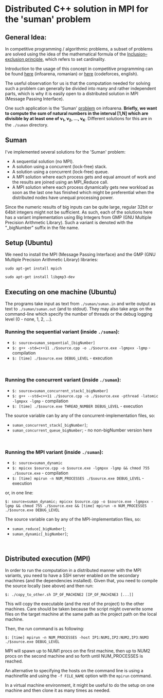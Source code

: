 # Distributed C++ solution in MPI for the 'suman' problem

## General Idea:
In competitive programming / algorithmic problems, a subset of problems are solved using the idea of the mathematical formula of the [Inclusion–exclusion principle](https://en.wikipedia.org/wiki/Inclusion%E2%80%93exclusion_principle), which refers to set cardinality.

Introduction to the usage of this concept in competitive programming can be found [here](https://infoarena.ro/problema/pinex) (infoarena, romanian) or [here](https://codeforces.com/blog/entry/64625) (codeforces, english).

The useful observation for us is that the computation needed for solving such a problem can generally be divided into many and rather independent parts, which is why it is easily open to a distributed solution in MPI (Message Passing Interface).

One such application is the 'Suman' [problem](https://infoarena.ro/problema/suman) on infoarena.
**Briefly, we want to compute the sum of natural numbers in the interval [1,N] which are divisible by at least one of v<sub>1</sub>, v<sub>2</sub>, ..., v<sub>K</sub>**. Different solutions for this are in the `./suman` directory.


## Suman

I've implemented several solutions for the 'Suman' problem:
- A sequential solution (no MPI).
- A solution using a concurrent (lock-free) stack.
- A solution using a concurrent (lock-free) queue.
- A MPI solution where each process gets and equal amount of work and the results are joined using an MPI_Reduce call.
- A MPI solution where each process dynamically gets new workload as soon as the last one has finished which might be preferential when the distributed nodes have unequal processing power.

Since the numeric results of big inputs can be quite large, regular 32bit or 64bit integers might not be sufficient. As such, each of the solutions here has a variant implementation using Big Integers from GMP (GNU Multiple Precision Arithmetic Library). Such a variant is denoted with the "_bigNumber" suffix in the file name.


## Setup (Ubuntu)

We need to install the MPI (Message Passing Interface) and the GMP (GNU Multiple Precision Arithmetic Library) libraries:

`sudo apt-get install mpich`

`sudo apt-get install libgmp3-dev`


## Executing on one machine (Ubuntu)

The programs take input as text from `./suman/suman.in` and write output as text to `./suman/suman.out` (and to stdout). They may also take args on the command-line which specify the number of threads or the debug logging level (0 - none, 1, 2, ...).



### Running the sequential variant (inside `./suman`):
- `$: source=suman_sequential_[bigNumber]`
- `$: g++ -std=c++11 ./$source.cpp -o ./$source.exe -lgmpxx -lgmp` - compilation
- `$: [time] ./$source.exe DEBUG_LEVEL` - execution

&nbsp;

### Running the concurrent variant (inside `./suman`):
- `$: source=suman_concurrent_stack[_bigNumber]`
- `$: g++ --std=c++11 ./$source.cpp -o ./$source.exe -pthread -latomic -lgmpxx -lgmp` - compilation
- `$: [time] ./$source.exe THREAD_NUMBER DEBUG_LEVEL` - execution

The source variable can by any of the concurrent-implementation files, so:
- `suman_concurrent_stack[_bigNumber]`;
- `suman_concurrent_queue_bigNumber`; - no non-bigNumber version here

&nbsp;

### Running the MPI variant (inside `./suman`):
- `$: source=suman_dynamic`
- `$: mpicxx $source.cpp -o $source.exe -lgmpxx -lgmp && chmod 755 ./$source.exe` - compilation
- `$: [time] mpirun -n NUM_PROCESSES ./$source.exe DEBUG_LEVEL` - execution

or, in one line:

`$: source=suman_dynamic; mpicxx $source.cpp -o $source.exe -lgmpxx -lgmp && chmod 755 ./$source.exe && [time] mpirun -n NUM_PROCESSES ./$source.exe DEBUG_LEVEL`

The source variable can by any of the MPI-implementation files, so:
- `suman_reduce[_bigNumber]`;
- `suman_dynamic[_bigNumber]`;

&nbsp;

## Distributed execution (MPI)

In order to run the computation in a distributed manner with the MPI variants, you need to have a SSH server enabled on the secondary machines (and the dependencies installed). Given that, you need to compile the source locally (see above) and then run:

`$: ./copy_to_other.sh IP_OF_MACHINE2 [IP_OF_MACHINE3 [...]]`

This will copy the executable (and the rest of the project) to the other machines. Care should be taken because the script might overwrite some files on the target machine at the same path as the project path on the local machine.

Then, the run command is as following:

`$: [time] mpirun -n NUM_PROCESSES -host IP1:NUM1,IP2:NUM2,IP3:NUM3 ./$source.exe DEBUG_LEVEL`

MPI will spawn up to NUM1 procs on the first machine, then up to NUM2 procs on the second machine and so forth until NUM_PROCESSES is reached.

An alternative to specifying the hosts on the command line is using a machinefile and using the `-f FILE_NAME` option with the `mpirun` command.

In a virtual machine environment, it might be useful to do the setup on one machine and then clone it as many times as needed.
